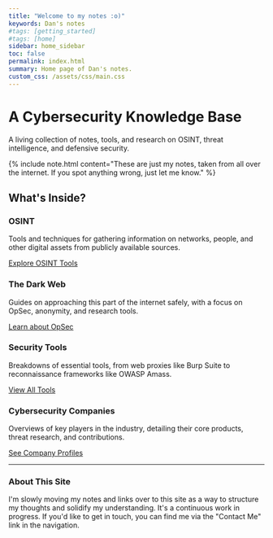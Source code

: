 ```yaml
---
title: "Welcome to my notes :o)"
keywords: Dan's notes
#tags: [getting_started]
#tags: [home]
sidebar: home_sidebar
toc: false
permalink: index.html
summary: Home page of Dan's notes.
custom_css: /assets/css/main.css
---
```


<div class="home-hero">
  <h1>A Cybersecurity Knowledge Base</h1>
  <p class="lead">A living collection of notes, tools, and research on OSINT, threat intelligence, and defensive security.</p>
  {% include note.html content="These are just my notes, taken from all over the internet. If you spot anything wrong, just let me know." %}
</div>

## What's Inside?

<div class="feature-grid">
  <div class="feature-card">
    <h3>OSINT</h3>
    <p>Tools and techniques for gathering information on networks, people, and other digital assets from publicly available sources.</p>
    <a href="/osint_overview.html" class="btn">Explore OSINT Tools</a>
  </div>
  <div class="feature-card">
    <h3>The Dark Web</h3>
    <p>Guides on approaching this part of the internet safely, with a focus on OpSec, anonymity, and research tools.</p>
    <a href="/darkweb_getting_started.html" class="btn">Learn about OpSec</a>
  </div>
  <div class="feature-card">
    <h3>Security Tools</h3>
    <p>Breakdowns of essential tools, from web proxies like Burp Suite to reconnaissance frameworks like OWASP Amass.</p>
    <a href="/tools_overview.html" class="btn">View All Tools</a>
  </div>
  <div class="feature-card">
    <h3>Cybersecurity Companies</h3>
    <p>Overviews of key players in the industry, detailing their core products, threat research, and contributions.</p>
    <a href="/companies_Crowdstrike.html" class="btn">See Company Profiles</a>
  </div>
</div>

<hr>

### About This Site

<p>I'm slowly moving my notes and links over to this site as a way to structure my thoughts and solidify my understanding. It's a continuous work in progress. If you'd like to get in touch, you can find me via the "Contact Me" link in the navigation.</p>
